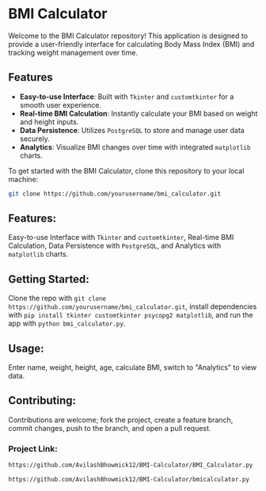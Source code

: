 # BMI Calculator

Welcome to the BMI Calculator repository! This application is designed to provide a user-friendly interface for calculating Body Mass Index (BMI) and tracking weight management over time.

## Features

- **Easy-to-use Interface**: Built with `Tkinter` and `customtkinter` for a smooth user experience.
- **Real-time BMI Calculation**: Instantly calculate your BMI based on weight and height inputs.
- **Data Persistence**: Utilizes `PostgreSQL` to store and manage user data securely.
- **Analytics**: Visualize BMI changes over time with integrated `matplotlib` charts.


To get started with the BMI Calculator, clone this repository to your local machine:

```bash
git clone https://github.com/yourusername/bmi_calculator.git
```
## **Features**:
Easy-to-use Interface with `Tkinter` and `customtkinter`,
Real-time BMI Calculation,
Data Persistence with `PostgreSQL`,
and Analytics with `matplotlib` charts.

## **Getting Started**: 
 Clone the repo with `git clone https://github.com/yourusername/bmi_calculator.git`, 
 install dependencies with `pip install tkinter customtkinter psycopg2 matplotlib`, 
 and run the app with `python bmi_calculator.py`. 
 
## **Usage**: 
 Enter name, weight, height, age, calculate BMI, switch to "Analytics" to view data. 
 
## **Contributing**: 
 Contributions are welcome; 
 fork the project, 
 create a feature branch, 
 commit changes, 
 push to the branch, 
 and open a pull request. 
 
 ### Project Link: 
 ```bash
https://github.com/AvilashBhowmick12/BMI-Calculator/BMI_Calculator.py
```
```bash
https://github.com/AvilashBhowmick12/BMI-Calculator/bmicalculator.py
```
